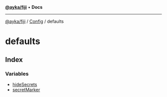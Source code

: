 [**@ayka/fiji**](../../../../README.md) • **Docs**

***

[@ayka/fiji](../../../../globals.md) / [Config](../../README.md) / defaults

# defaults

## Index

### Variables

- [hideSecrets](variables/hideSecrets.md)
- [secretMarker](variables/secretMarker.md)
